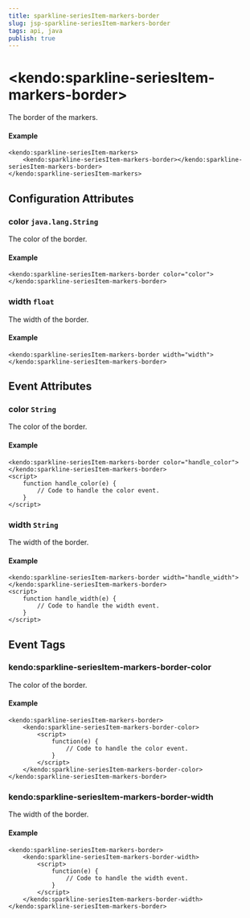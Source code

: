 ```yaml
---
title: sparkline-seriesItem-markers-border
slug: jsp-sparkline-seriesItem-markers-border
tags: api, java
publish: true
---
```


# \<kendo:sparkline-seriesItem-markers-border\>

The border of the markers.

#### Example
    <kendo:sparkline-seriesItem-markers>
        <kendo:sparkline-seriesItem-markers-border></kendo:sparkline-seriesItem-markers-border>
    </kendo:sparkline-seriesItem-markers>

## Configuration Attributes

### color `java.lang.String`

The color of the border.

#### Example
    <kendo:sparkline-seriesItem-markers-border color="color">
    </kendo:sparkline-seriesItem-markers-border>

### width `float`

The width of the border.

#### Example
    <kendo:sparkline-seriesItem-markers-border width="width">
    </kendo:sparkline-seriesItem-markers-border>


## Event Attributes

### color `String`

The color of the border.


#### Example
    <kendo:sparkline-seriesItem-markers-border color="handle_color">
    </kendo:sparkline-seriesItem-markers-border>
    <script>
        function handle_color(e) {
            // Code to handle the color event.
        }
    </script>

### width `String`

The width of the border.


#### Example
    <kendo:sparkline-seriesItem-markers-border width="handle_width">
    </kendo:sparkline-seriesItem-markers-border>
    <script>
        function handle_width(e) {
            // Code to handle the width event.
        }
    </script>

## Event Tags

### kendo:sparkline-seriesItem-markers-border-color

The color of the border.


#### Example
    <kendo:sparkline-seriesItem-markers-border>
        <kendo:sparkline-seriesItem-markers-border-color>
            <script>
                function(e) {
                    // Code to handle the color event.
                }
            </script>
        </kendo:sparkline-seriesItem-markers-border-color>
    </kendo:sparkline-seriesItem-markers-border>

### kendo:sparkline-seriesItem-markers-border-width

The width of the border.


#### Example
    <kendo:sparkline-seriesItem-markers-border>
        <kendo:sparkline-seriesItem-markers-border-width>
            <script>
                function(e) {
                    // Code to handle the width event.
                }
            </script>
        </kendo:sparkline-seriesItem-markers-border-width>
    </kendo:sparkline-seriesItem-markers-border>

